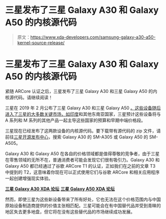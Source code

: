 # 三星发布了三星 Galaxy A30 和 Galaxy A50 的内核源代码

> 原文：<https://www.xda-developers.com/samsung-galaxy-a30-a50-kernel-source-release/>

# 三星发布了三星 Galaxy A30 和 Galaxy A50 的内核源代码

紧随 ARCore 认证之后，三星发布了三星 Galaxy A30 和三星 Galaxy A50 的内核源代码。请继续阅读！

三星在 2019 年 2 月公布了三星 Galaxy A30 和三星 Galaxy A50 [。这些设备随后进入了三星的大多数关键市场](https://www.xda-developers.com/samsung-galaxy-a50-galaxy-a30-launch-specifications/)[，如印度](https://www.xda-developers.com/samsung-galaxy-a10-galaxy-a30-galaxy-a50-india-launch/)和其他东南亚国家，三星预计这些设备将与 A 系列和 M 系列的其他产品一起主导这些国家的预算和早期中端价格段。

三星现在已经发布了这两款设备的内核源代码。要下载带有源代码的 zip 文件，请前往[三星开源发布中心](http://opensource.samsung.com/)，搜索 Galaxy A30 的 SM-A305 或 Galaxy A50 的 SM-A505。

Galaxy A30 和 Galaxy A50 在各自的价格领域都是值得尊敬的竞争者，由于三星在零售领域的无所不在，普通消费者可能会发现它们很有吸引力。Galaxy A30 和 Galaxy A50 都已经通过了谷歌 ARCore T1 的认证，正如我们在之前的文章 T3 中提到的 T2，这意味着你现在可以正式使用它们与谷歌 ARCore 和相关应用程序一起创建增强现实体验。

[**三星 Galaxy A30 XDA 论坛**](https://forum.xda-developers.com/galaxy-a30) [**三星 Galaxy A50 XDA 论坛**](https://forum.xda-developers.com/galaxy-a50)

然而，即使三星为这些新设备带来了所有好处，它也无法在这个价格范围内与中国原始设备制造商提供的价值主张相匹配。三星可能会在有中国替代品并受到青睐的地区失去更多地盘，但它将在没有这些替代品的市场继续成功发展。
